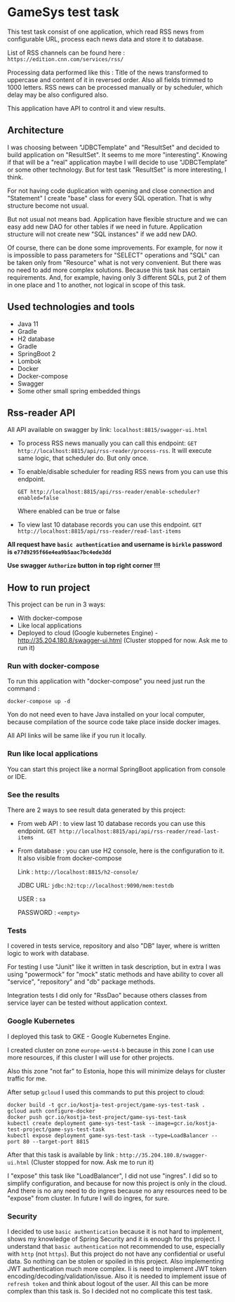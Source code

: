 # GameSys test task

This test task consist of one application, which read RSS news from configurable URL, process each news data and store it to database.

List of RSS channels can be found here :
`https://edition.cnn.com/services/rss/` 

Processing data performed like this :
Title of the news transformed to uppercase and content of it in reversed order.
Also all fields trimmed to 1000 letters.
RSS news can be processed manually or by scheduler, which delay may be also configured also.

This application have API to control it and view results.

## Architecture 

I was choosing between "JDBCTemplate" and "ResultSet" and decided to build application on "ResultSet". It seems to me more "interesting".
Knowing if that will be a "real" application maybe I will decide to use "JDBCTemplate” or some other technology. But for test task "ResultSet" is more interesting, I think.

For not having code duplication with opening and close connection and  "Statement" I create "base" class for every SQL operation. That is why structure become not usual. 

But not usual not means bad. Application have flexible structure and we can easy add new DAO for other tables if we need in future. Application structure will not create new "SQL instances" if we add new DAO.

Of course, there can be done some improvements. For example, for now it is impossible to pass parameters for "SELECT" operations and "SQL" can be taken only from "Resource" what is not very convenient. But there was no need to add more complex solutions. Because this task has certain requirements. And, for example, having only 3 different SQLs, put 2 of them in one place and 1 to another, not logical in scope of this task.


## Used technologies and tools

* Java 11
* Gradle
* H2 database
* Gradle
* SpringBoot 2
* Lombok
* Docker
* Docker-compose
* Swagger
* Some other small spring embedded things

## Rss-reader API

All API available on swagger by link:
`localhost:8815/swagger-ui.html`

* To process RSS news manually you can call this endpoint:
    `GET http://localhost:8815/api/rss-reader/process-rss`.
    It will execute same logic, that scheduler do. But only once.

* To enable/disable scheduler for reading RSS news from you can use this endpoint.

    `GET http://localhost:8815/api/rss-reader/enable-scheduler?enabled=false`

    Where enabled can be true or false

* To view last 10 database records you can use this endpoint. 
    `GET http://localhost:8815/api/rss-reader/read-last-items`
    
__All request have `basic authentication` and username is `birkle` password is `e77d9295f66e4ea9b5aac7bc4ede3dd`__

__Use swagger `Authorize` button in top right corner !!!__ 

## How to run project

This project can be run in 3 ways:
* With docker-compose
* Like local applications
* Deployed to cloud (Google kubernetes Engine) - http://35.204.180.8/swagger-ui.html (Cluster stopped for now. Ask me to run it)
  
### Run with docker-compose

To run this application with "docker-compose" you need just run the command :

`docker-compose up -d`

Yon do not need even to have Java installed on your local computer, because compilation of the source code take place inside docker images.

All API links will be same like if you run it locally.

### Run like local applications

You can start this project like a normal SpringBoot application from console or IDE.

### See the results

There are 2 ways to see result data generated by this project:

* From web API : to view last 10 database records you can use this endpoint. 
    `GET http://localhost:8815/api/api/rss-reader/read-last-items`
    
* From database : you can use H2 console, here is the configuration to it. It also visible from docker-compose

    Link : `http://localhost:8815/h2-console/`

    JDBC URL: `jdbc:h2:tcp://localhost:9090/mem:testdb`
    
    USER : `sa`
    
    PASSWORD : `<empty>` 

### Tests

I covered in tests service, repository and also "DB" layer, where is written logic to work with database.

For testing I use "Junit" like it written in task description, but in extra I was using  "powermock" for "mock" static methods and have ability to cover all "service", "repository" and "db" package methods.

Integration tests I did only for "RssDao" because others classes from service layer can be tested without application context.


### Google Kubernetes

I deployed this task to GKE - Google Kubernetes Engine.

I created cluster on zone `europe-west4-b` because in this zone I can use more resources, if this cluster I will use for other projects.

Also this zone "not far" to Estonia, hope this will minimize delays for cluster traffic for me.

After setup `gcloud` I used this commands to put this project to cloud:

```
docker build -t gcr.io/kostja-test-project/game-sys-test-task .
gcloud auth configure-docker
docker push gcr.io/kostja-test-project/game-sys-test-task
kubectl create deployment game-sys-test-task --image=gcr.io/kostja-test-project/game-sys-test-task
kubectl expose deployment game-sys-test-task --type=LoadBalancer --port 80 --target-port 8815
```

After that this task is available by link :
`http://35.204.180.8/swagger-ui.html` (Cluster stopped for now. Ask me to run it)

I "expose" this task like "LoadBalancer", I did not use "ingres". I did so to simplify configuration, and because for now this project is only in the cloud.
And there is no any need to do ingres because no any resources need to be "expose" from cluster.
In future I will do ingres, for sure.

### Security

I decided to use `basic authentication` because it is not hard to implement, shows my knowledge of Spring Security and it is enough for ths project.
I understand that `basic authentication` not recommended to use, especially with `http` (not `https`). But this project do not have any confidential or useful data.
So nothing can be stolen or spoiled in this project.
Also implementing JWT authentication much more complex. Ii is need to implement JWT token encoding/decoding/validation/issue. Also it is needed to implement issue of `refresh token` and think about logout of the user.
All this can be more complex than this task is. So I decided not no complicate this test task.
